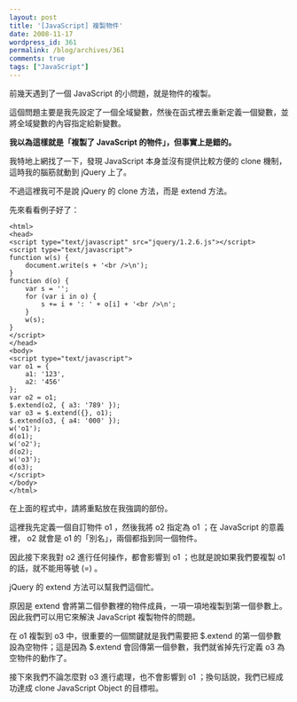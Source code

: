 ```yaml
---
layout: post
title: '[JavaScript] 複製物件'
date: 2008-11-17
wordpress_id: 361
permalink: /blog/archives/361
comments: true
tags: ["JavaScript"]
---
```


前幾天遇到了一個 JavaScript 的小問題，就是物件的複製。 

這個問題主要是我先設定了一個全域變數，然後在函式裡去重新定義一個變數，並將全域變數的內容指定給新變數。

<strong>我以為這樣就是「複製了 JavaScript 的物件」，但事實上是錯的。 </strong>

<!--more-->

我特地上網找了一下，發現 JavaScript 本身並沒有提供比較方便的 clone 機制，這時我的腦筋就動到 jQuery 上了。 

不過這裡我可不是說 jQuery 的 clone 方法，而是 extend 方法。 

先來看看例子好了：

```
<html>
<head>
<script type="text/javascript" src="jquery/1.2.6.js"></script>
<script type="text/javascript">
function w(s) {
    document.write(s + '<br />\n');
}
function d(o) {
    var s = '';
    for (var i in o) {
        s += i + ': ' + o[i] + '<br />\n';
    }
    w(s);
}
</script>
</head>
<body>
<script type="text/javascript">
var o1 = {
    a1: '123',
    a2: '456'
};
var o2 = o1;
$.extend(o2, { a3: '789' });
var o3 = $.extend({}, o1);
$.extend(o3, { a4: '000' });
w('o1');
d(o1);
w('o2');
d(o2);
w('o3');
d(o3);
</script>
</body>
</html>

```

在上面的程式中，請將重點放在我強調的部份。

這裡我先定義一個自訂物件 o1 ，然後我將 o2 指定為 o1 ；在 JavaScript 的意義裡， o2 就會是 o1 的「別名」，兩個都指到同一個物件。 

因此接下來我對 o2 進行任何操作，都會影響到 o1 ；也就是說如果我們要複製 o1 的話，就不能用等號 (=) 。 

jQuery 的 extend 方法可以幫我們這個忙。

 原因是 extend 會將第二個參數裡的物件成員，一項一項地複製到第一個參數上。因此我們可以用它來解決 JavaScript 複製物件的問題。

在 o1 複製到 o3 中，很重要的一個關鍵就是我們需要把 $.extend 的第一個參數設為空物件；這是因為 $.extend 會回傳第一個參數，我們就省掉先行定義 o3 為空物件的動作了。

接下來我們不論怎麼對 o3 進行處理，也不會影響到 o1 ；換句話說，我們已經成功達成 clone JavaScript Object 的目標啦。 
